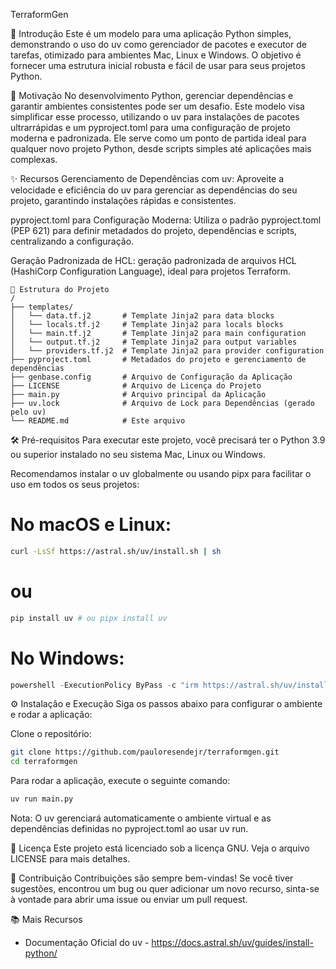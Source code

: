 TerraformGen

🌟 Introdução
Este é um modelo para uma aplicação Python simples, demonstrando o uso do uv como gerenciador de pacotes e executor de tarefas, otimizado para ambientes Mac, Linux e Windows. O objetivo é fornecer uma estrutura inicial robusta e fácil de usar para seus projetos Python.

🤔 Motivação
No desenvolvimento Python, gerenciar dependências e garantir ambientes consistentes pode ser um desafio. Este modelo visa simplificar esse processo, utilizando o uv para instalações de pacotes ultrarrápidas e um pyproject.toml para uma configuração de projeto moderna e padronizada. Ele serve como um ponto de partida ideal para qualquer novo projeto Python, desde scripts simples até aplicações mais complexas.

✨ Recursos
Gerenciamento de Dependências com uv: Aproveite a velocidade e eficiência do uv para gerenciar as dependências do seu projeto, garantindo instalações rápidas e consistentes.

pyproject.toml para Configuração Moderna: Utiliza o padrão pyproject.toml (PEP 621) para definir metadados do projeto, dependências e scripts, centralizando a configuração.

Geração Padronizada de HCL: geração padronizada de arquivos HCL (HashiCorp Configuration Language), ideal para projetos Terraform.

```pre
📁 Estrutura do Projeto
/
├── templates/
│   └── data.tf.j2       # Template Jinja2 para data blocks
│   └── locals.tf.j2     # Template Jinja2 para locals blocks
│   └── main.tf.j2       # Template Jinja2 para main configuration
│   └── output.tf.j2     # Template Jinja2 para output variables
│   └── providers.tf.j2  # Template Jinja2 para provider configuration
├── pyproject.toml       # Metadados do projeto e gerenciamento de dependências
├── genbase.config       # Arquivo de Configuração da Aplicação
├── LICENSE              # Arquivo de Licença do Projeto
├── main.py              # Arquivo principal da Aplicação
├── uv.lock              # Arquivo de Lock para Dependências (gerado pelo uv)
└── README.md            # Este arquivo
```

🛠️ Pré-requisitos
Para executar este projeto, você precisará ter o Python 3.9 ou superior instalado no seu sistema Mac, Linux ou Windows.

Recomendamos instalar o uv globalmente ou usando pipx para facilitar o uso em todos os seus projetos:

# No macOS e Linux:
```bash
curl -LsSf https://astral.sh/uv/install.sh | sh
```

# ou
```bash
pip install uv # ou pipx install uv
```

# No Windows:
```powershell
powershell -ExecutionPolicy ByPass -c "irm https://astral.sh/uv/install.ps1 | iex"
```

⚙️ Instalação e Execução
Siga os passos abaixo para configurar o ambiente e rodar a aplicação:

Clone o repositório:

```bash
git clone https://github.com/pauloresendejr/terraformgen.git
cd terraformgen
````

Para rodar a aplicação, execute o seguinte comando:

```bash
uv run main.py
````

Nota: O uv gerenciará automaticamente o ambiente virtual e as dependências definidas no pyproject.toml ao usar uv run.

📄 Licença
Este projeto está licenciado sob a licença GNU. Veja o arquivo LICENSE para mais detalhes.

🤝 Contribuição
Contribuições são sempre bem-vindas! Se você tiver sugestões, encontrou um bug ou quer adicionar um novo recurso, sinta-se à vontade para abrir uma issue ou enviar um pull request.

📚 Mais Recursos
- Documentação Oficial do uv - https://docs.astral.sh/uv/guides/install-python/